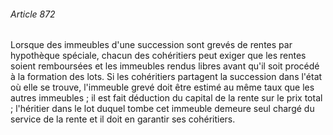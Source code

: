 ###### Article 872

Lorsque des immeubles d'une succession sont grevés de rentes par hypothèque spéciale, chacun des cohéritiers peut exiger que les rentes soient remboursées et les immeubles rendus libres avant qu'il soit procédé à la formation des lots. Si les cohéritiers partagent la succession dans l'état où elle se trouve, l'immeuble grevé doit être estimé au même taux que les autres immeubles ; il est fait déduction du capital de la rente sur le prix total ; l'héritier dans le lot duquel tombe cet immeuble demeure seul chargé du service de la rente et il doit en garantir ses cohéritiers.


